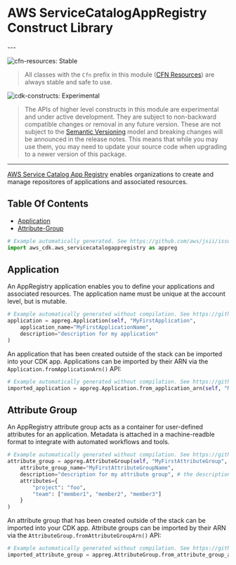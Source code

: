 # AWS ServiceCatalogAppRegistry Construct Library

<!--BEGIN STABILITY BANNER-->---


![cfn-resources: Stable](https://img.shields.io/badge/cfn--resources-stable-success.svg?style=for-the-badge)

> All classes with the `Cfn` prefix in this module ([CFN Resources](https://docs.aws.amazon.com/cdk/latest/guide/constructs.html#constructs_lib)) are always stable and safe to use.

![cdk-constructs: Experimental](https://img.shields.io/badge/cdk--constructs-experimental-important.svg?style=for-the-badge)

> The APIs of higher level constructs in this module are experimental and under active development.
> They are subject to non-backward compatible changes or removal in any future version. These are
> not subject to the [Semantic Versioning](https://semver.org/) model and breaking changes will be
> announced in the release notes. This means that while you may use them, you may need to update
> your source code when upgrading to a newer version of this package.

---
<!--END STABILITY BANNER-->

[AWS Service Catalog App Registry](https://docs.aws.amazon.com/servicecatalog/latest/adminguide/appregistry.html)
enables organizations to create and manage repositores of applications and associated resources.

## Table Of Contents

* [Application](#application)
* [Attribute-Group](#attribute-group)

```python
# Example automatically generated. See https://github.com/aws/jsii/issues/826
import aws_cdk.aws_servicecatalogappregistry as appreg
```

## Application

An AppRegistry application enables you to define your applications and associated resources.
The application name must be unique at the account level, but is mutable.

```python
# Example automatically generated without compilation. See https://github.com/aws/jsii/issues/826
application = appreg.Application(self, "MyFirstApplication",
    application_name="MyFirstApplicationName",
    description="description for my application"
)
```

An application that has been created outside of the stack can be imported into your CDK app.
Applications can be imported by their ARN via the `Application.fromApplicationArn()` API:

```python
# Example automatically generated without compilation. See https://github.com/aws/jsii/issues/826
imported_application = appreg.Application.from_application_arn(self, "MyImportedApplication", "arn:aws:servicecatalog:us-east-1:012345678910:/applications/0aqmvxvgmry0ecc4mjhwypun6i")
```

## Attribute Group

An AppRegistry attribute group acts as a container for user-defined attributes for an application.
Metadata is attached in a machine-readble format to integrate with automated workflows and tools.

```python
# Example automatically generated without compilation. See https://github.com/aws/jsii/issues/826
attribute_group = appreg.AttributeGroup(self, "MyFirstAttributeGroup",
    attribute_group_name="MyFirstAttributeGroupName",
    description="description for my attribute group", # the description is optional,
    attributes={
        "project": "foo",
        "team": ["member1", "member2", "member3"]
    }
)
```

An attribute group that has been created outside of the stack can be imported into your CDK app.
Attribute groups can be imported by their ARN via the `AttributeGroup.fromAttributeGroupArn()` API:

```python
# Example automatically generated without compilation. See https://github.com/aws/jsii/issues/826
imported_attribute_group = appreg.AttributeGroup.from_attribute_group_arn(self, "MyImportedAttrGroup", "arn:aws:servicecatalog:us-east-1:012345678910:/attribute-groups/0aqmvxvgmry0ecc4mjhwypun6i")
```
